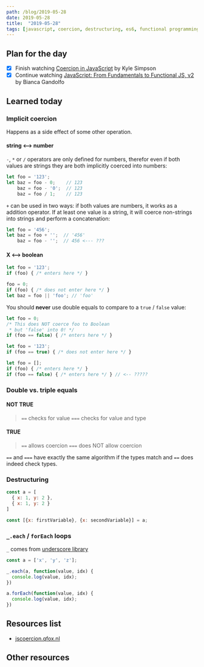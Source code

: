 ```yaml
---
path: /blog/2019-05-28
date: 2019-05-28
title:  "2019-05-28"
tags: [javascript, coercion, destructuring, es6, functional programming]
---
```


## Plan for the day

- [x] Finish watching [Coercion in JavaScript](https://frontendmasters.com/courses/javascript-coercion/) by Kyle Simpson
- [x] Continue watching [JavaScript: From Fundamentals to Functional JS, v2](https://frontendmasters.com/courses/js-fundamentals-functional-v2/) by Bianca Gandolfo

## Learned today

### Implicit coercion

Happens as a side effect of some other operation.

#### string <--> number

`-`, `*`  or `/` operators are only defined for numbers, therefor even if both values are strings they are both implicitly coerced into numbers:

```javascript
let foo = '123';
let baz = foo - 0;    // 123
    baz = foo - '0';  // 123
    baz = foo / 1;    // 123
```

`+` can be used in two ways: if both values are numbers, it works as a addition operator. If at least one value is a string, it will coerce non-strings into strings and perform a concatenation:

```javascript
let foo = '456';
let baz = foo + '';  // '456'
    baz = foo - '';  // 456 <--- ???
```

#### X <--> boolean

```javascript
let foo = '123';
if (foo) { /* enters here */ }

foo = 0;
if (foo) { /* does not enter here */ }
let baz = foo || 'foo'; // 'foo'
```

You should **never** use double equals to compare to a `true` / `false` value:

```javascript
let foo = 0;
/* This does NOT coerce foo to Boolean
 * but 'false' into 0! */
if (foo == false) { /* enters here */ }
```

```javascript
let foo = '123';
if (foo == true) { /* does not enter here */ }
```

```javascript
let foo = [];
if (foo) { /* enters here */ }
if (foo == false) { /* enters here */ } // <-- ?????
```

### Double vs. triple equals

#### NOT TRUE

> `==` checks for value
> `===` checks for value and type

#### TRUE

> `==` allows coercion
> `===` does NOT allow coercion

`==` and `===` have exactly the same algorithm if the types match and `==` does indeed check types.

### Destructuring

```javascript
const a = [
  { x: 1, y: 2 },
  { x: 1, y: 2 }
]
```

```javascript
const [{x: firstVariable}, {x: secondVariable}] = a;
```

### `_.each` / `forEach` loops

`_` comes from [underscore library](https://underscorejs.org/)

```javascript
const a = ['x', 'y', 'z'];

_.each(a, function(value, idx) {
  console.log(value, idx);
})

a.forEach(function(value, idx) {
  console.log(value, idx);
})
```

## Resources list

- [jscoercion.qfox.nl](https://jscoercion.qfox.nl)

## Other resources